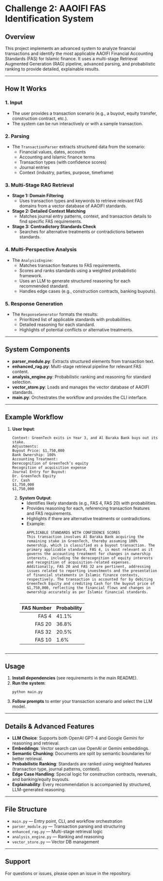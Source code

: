 # Challenge 2: AAOIFI FAS Identification System

## Overview

This project implements an advanced system to analyze financial transactions and identify the most applicable AAOIFI Financial Accounting Standards (FAS) for Islamic finance. It uses a multi-stage Retrieval Augmented Generation (RAG) pipeline, advanced parsing, and probabilistic ranking to provide detailed, explainable results.

---

## How It Works

### 1. Input

- The user provides a transaction scenario (e.g., a buyout, equity transfer, construction contract, etc.).
- The system can be run interactively or with a sample transaction.

### 2. Parsing

- The `TransactionParser` extracts structured data from the scenario:
  - Financial values, dates, accounts
  - Accounting and Islamic finance terms
  - Transaction types (with confidence scores)
  - Journal entries
  - Context (industry, parties, purpose, timeframe)

### 3. Multi-Stage RAG Retrieval

- **Stage 1: Domain Filtering**
  - Uses transaction types and keywords to retrieve relevant FAS domains from a vector database of AAOIFI standards.
- **Stage 2: Detailed Context Matching**
  - Matches journal entry patterns, context, and transaction details to find specific FAS requirements.
- **Stage 3: Contradictory Standards Check**
  - Searches for alternative treatments or contradictions between standards.

### 4. Multi-Perspective Analysis

- The `AnalysisEngine`:
  - Matches transaction features to FAS requirements.
  - Scores and ranks standards using a weighted probabilistic framework.
  - Uses an LLM to generate structured reasoning for each recommended standard.
  - Handles edge cases (e.g., construction contracts, banking buyouts).

### 5. Response Generation

- The `ResponseGenerator` formats the results:
  - Prioritized list of applicable standards with probabilities.
  - Detailed reasoning for each standard.
  - Highlights of potential conflicts or alternative treatments.

---

## System Components

- **parser_module.py**: Extracts structured elements from transaction text.
- **enhanced_rag.py**: Multi-stage retrieval pipeline for relevant FAS content.
- **analysis_engine.py**: Probabilistic ranking and reasoning for standard selection.
- **vector_store.py**: Loads and manages the vector database of AAOIFI standards.
- **main.py**: Orchestrates the workflow and provides the CLI interface.

---

## Example Workflow

1. **User Input**:
   ```
   Context: GreenTech exits in Year 3, and Al Baraka Bank buys out its stake.
   Adjustments:  
   Buyout Price: $1,750,000 
   Bank Ownership: 100% 
   Accounting Treatment:  
   Derecognition of GreenTech’s equity 
   Recognition of acquisition expense 
   Journal Entry for Buyout: 
   Dr. GreenTech Equity      
   Cr. Cash              
   $1,750,000   
   $1,750,000   
   ```

   2. **System Output**:
      - Identifies likely standards (e.g., FAS 4, FAS 20) with probabilities.
      - Provides reasoning for each, referencing transaction features and FAS requirements.
      - Highlights if there are alternative treatments or contradictions.
       - Example:
         ```
         APPLICABLE STANDARDS WITH CONFIDENCE SCORES
         This transaction involves Al Baraka Bank acquiring the remaining stake in GreenTech, thereby assuming 100% ownership, which is classified as a buyout transaction. The primary applicable standard, FAS 4, is most relevant as it governs the accounting treatment for changes in ownership interests, including the derecognition of equity interests and recognition of acquisition-related expenses. Additionally, FAS 20 and FAS 32 are pertinent, addressing issues related to reporting investments and the presentation of financial statements in Islamic finance contexts, respectively. The transaction is accounted for by debiting GreenTech Equity and crediting Cash for the buyout price of $1,750,000, reflecting the financial flows and changes in ownership accurately as per Islamic financial standards.
    
       | FAS Number | Probability | 
       |-----------:|-------------|
       | FAS 4 | 41.1% |
       | FAS 20 | 36.8% |
       | FAS 32 | 20.5% |
       | FAS 10 | 1.6% |
         ```

---

## Usage

1. **Install dependencies** (see requirements in the main README).
2. **Run the system**:
   ```bash
   python main.py
   ```
3. **Follow prompts** to enter your transaction scenario and select the LLM model.

---

## Details & Advanced Features

- **LLM Choice**: Supports both OpenAI GPT-4 and Google Gemini for reasoning and retrieval.
- **Embeddings**: Vector search can use OpenAI or Gemini embeddings.
- **Semantic Chunking**: Documents are split by semantic boundaries for better retrieval.
- **Probabilistic Ranking**: Standards are ranked using weighted features (transaction type, journal patterns, context).
- **Edge Case Handling**: Special logic for construction contracts, reversals, and banking/equity buyouts.
- **Explainability**: Every recommendation is accompanied by structured, LLM-generated reasoning.

---

## File Structure

- `main.py` — Entry point, CLI, and workflow orchestration
- `parser_module.py` — Transaction parsing and structuring
- `enhanced_rag.py` — Multi-stage retrieval logic
- `analysis_engine.py` — Ranking and reasoning
- `vector_store.py` — Vector DB management

---

## Support

For questions or issues, please open an issue in the repository.

